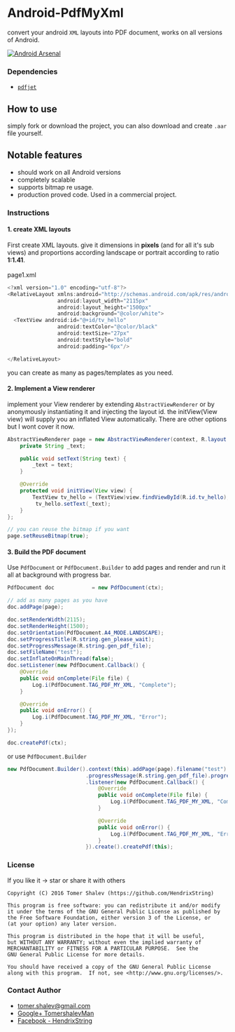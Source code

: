 # Android-PdfMyXml
convert your android `XML` layouts into PDF document, works on all versions of Android.

[![Android Arsenal](https://img.shields.io/badge/Android%20Arsenal-Android--PdfMyXml-green.svg?style=flat)](https://android-arsenal.com/details/1/2297)

### Dependencies
* [`pdfjet`](https://github.com/soster/pdfjet)

## How to use
simply fork or download the project, you can also download and create `.aar` file yourself.

## Notable features
* should work on all Android versions
* completely scalable
* supports bitmap re usage.
* production proved code. Used in a commercial project.

### Instructions
#### 1. create XML layouts
First create XML layouts. give it dimensions in **pixels** (and for all it's sub views) and proportions according landscape or portrait according to ratio **1:1.41**.<br/><br/>
page1.xml
```java
<?xml version="1.0" encoding="utf-8"?>
<RelativeLayout xmlns:android="http://schemas.android.com/apk/res/android"
                android:layout_width="2115px"
                android:layout_height="1500px"
                android:background="@color/white">
  <TextView android:id="@+id/tv_hello"
                android:textColor="@color/black"
                android:textSize="27px"
                android:textStyle="bold"
                android:padding="6px"/>

</RelativeLayout>
```

you can create as many as pages/templates as you need.

#### 2. Implement a View renderer
implement your View renderer by extending `AbstractViewRenderer` or by anonymously instantiating it and injecting the layout id. the initView(View view) will supply you an inflated View automatically. There are other options but I wont cover it now.
```java
AbstractViewRenderer page = new AbstractViewRenderer(context, R.layout.page1) {
    private String _text;

    public void setText(String text) {
        _text = text;
    }

    @Override
    protected void initView(View view) {
        TextView tv_hello = (TextView)view.findViewById(R.id.tv_hello);
         tv_hello.setText(_text);
    }
};

// you can reuse the bitmap if you want
page.setReuseBitmap(true);

```

#### 3. Build the PDF document
Use `PdfDocument` or `PdfDocument.Builder` to add pages and render and run it all at background with progress bar.
```java
PdfDocument doc            = new PdfDocument(ctx);

// add as many pages as you have
doc.addPage(page);

doc.setRenderWidth(2115);
doc.setRenderHeight(1500);
doc.setOrientation(PdfDocument.A4_MODE.LANDSCAPE);
doc.setProgressTitle(R.string.gen_please_wait);
doc.setProgressMessage(R.string.gen_pdf_file);
doc.setFileName("test");
doc.setInflateOnMainThread(false);
doc.setListener(new PdfDocument.Callback() {
    @Override
    public void onComplete(File file) {
        Log.i(PdfDocument.TAG_PDF_MY_XML, "Complete");
    }

    @Override
    public void onError() {
        Log.i(PdfDocument.TAG_PDF_MY_XML, "Error");
    }
});

doc.createPdf(ctx);

```

or use `PdfDocument.Builder`
```java
new PdfDocument.Builder().context(this).addPage(page).filename("test").orientation(PdfDocument.A4_MODE.LANDSCAPE)
                         .progressMessage(R.string.gen_pdf_file).progressTitle(R.string.gen_please_wait).renderWidth(2115).renderHeight(1500)
                         .listener(new PdfDocument.Callback() {
                             @Override
                             public void onComplete(File file) {
                                 Log.i(PdfDocument.TAG_PDF_MY_XML, "Complete");
                             }

                             @Override
                             public void onError() {
                                 Log.i(PdfDocument.TAG_PDF_MY_XML, "Error");
                             }
                         }).create().createPdf(this);
```

### License
If you like it -> star or share it with others

```
Copyright (C) 2016 Tomer Shalev (https://github.com/HendrixString)  

This program is free software: you can redistribute it and/or modify
it under the terms of the GNU General Public License as published by
the Free Software Foundation, either version 3 of the License, or
(at your option) any later version.

This program is distributed in the hope that it will be useful,
but WITHOUT ANY WARRANTY; without even the implied warranty of
MERCHANTABILITY or FITNESS FOR A PARTICULAR PURPOSE.  See the
GNU General Public License for more details.

You should have received a copy of the GNU General Public License
along with this program.  If not, see <http://www.gnu.org/licenses/>.
```

### Contact Author
* [tomer.shalev@gmail.com](tomer.shalev@gmail.com)
* [Google+ TomershalevMan](https://plus.google.com/+TomershalevMan/about)
* [Facebook - HendrixString](https://www.facebook.com/HendrixString)
